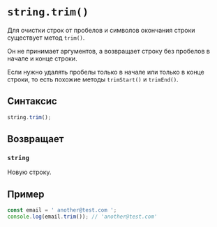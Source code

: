 # `string.trim()`

Для очистки строк от пробелов и символов окончания строки существует метод `trim()`.

Он не принимает аргументов, а возвращает строку без пробелов в начале и конце строки.

Если нужно удалять пробелы только в начале или только в конце строки, то есть похожие методы `trimStart()` и `trimEnd()`.

## Синтаксис

```js
string.trim();
```

## Возвращает

### `string`

Новую строку.

## Пример

```js
const email = ' another@test.com ';
console.log(email.trim()); // 'another@test.com'
```

